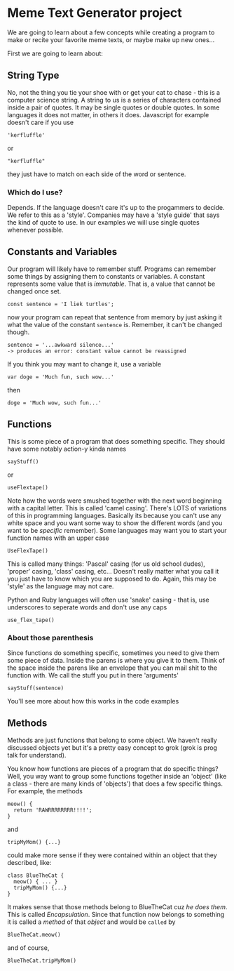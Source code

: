 # Meme Text Generator project

We are going to learn about a few concepts while creating a program to make or recite your favorite meme texts, or maybe
make up new ones...

First we are going to learn about:

## String Type

No, not the thing you tie your shoe with or get your cat to chase - this is a computer science string. A
string to us is a series of characters contained inside a pair of quotes. It may be single quotes or
double quotes. In some languages it does not matter, in others it does. Javascript for example doesn't care if you use

    'kerfluffle'
or

    "kerfluffle"

they just have to match on each side of the word or sentence.

### Which do I use?

Depends. If the language doesn't care it's up to the progammers to decide. We refer to this as a 'style'. Companies may
have a 'style guide' that says the kind of quote to use. In our examples we will use single quotes whenever possible.

## Constants and Variables

Our program will likely have to remember stuff. Programs can remember some things by assigning them to constants or variables.
A constant represents some value that is _immutable_. That is, a value that cannot be changed once set.

    const sentence = 'I liek turtles';

now your program can repeat that sentence from memory by just asking it what the value of the constant `sentence` is. Remember,
it can't be changed though.

    sentence = '...awkward silence...'
    -> produces an error: constant value cannot be reassigned

If you think you may want to change it, use a variable

    var doge = 'Much fun, such wow...'

then

    doge = 'Much wow, such fun...'

## Functions

This is some piece of a program that does something specific. They should have some notably action-y kinda names

    sayStuff()

or

    useFlextape()

Note how the words were smushed together with the next word beginning with a capital letter. This is called 'camel casing'. There's
LOTS of variations of this in programming languages. Basically its because you can't use any white space and you want some way to
show the different words (and you want to be _specific_ remember). Some languages may want you to start your function names with 
an upper case

    UseFlexTape()

This is called many things: 'Pascal' casing (for us old school dudes), 'proper' casing, 'class' casing, etc... Doesn't really matter what
you call it you just have to know which you are supposed to do. Again, this may be 'style' as the language may not care. 

Python and Ruby languages will often use 'snake' casing - that is, use underscores to seperate words and don't use any caps

    use_flex_tape()

### About those parenthesis

Since functions do something specific, sometimes you need to give them some piece of data. Inside the parens is where you give it to them. Think of 
the space inside the parens like an envelope that you can mail shit to the function with. We call the stuff you put in there 'arguments'

    sayStuff(sentence)

You'll see more about how this works in the code examples

## Methods

Methods are just functions that belong to some object. We haven't really discussed objects yet but it's a pretty easy concept to grok 
(grok is prog talk for understand).

You know how functions are pieces of a program that do specific things? Well, you way want to group some functions together inside an 'object'
(like a class - there are many kinds of 'objects') that does a few specific things. For example, the methods

    meow() {
      return 'RAWRRRRRRRR!!!!';
    }

and

    tripMyMom() {...}

could make more sense if they were contained within an object that they described, like:

    class BlueTheCat {
      meow() { ... }
      tripMyMom() {...}
    }

It makes sense that those methods belong to BlueTheCat cuz _he does them_. This is called *Encapsulation*. Since that function now belongs to
something it is called a *method* of that *object* and would be `called` by

    BlueTheCat.meow()

and of course,

    BlueTheCat.tripMyMom()
